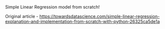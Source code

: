 Simple Linear Regression model from scratch!

Original article - https://towardsdatascience.com/simple-linear-regression-explanation-and-implementation-from-scratch-with-python-26325ca5de1a
